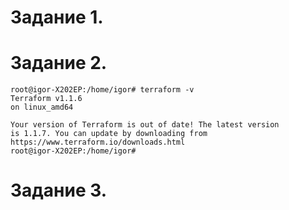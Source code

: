 Задание 1.
===



Задание 2.
===

    root@igor-X202EP:/home/igor# terraform -v
    Terraform v1.1.6
    on linux_amd64

    Your version of Terraform is out of date! The latest version
    is 1.1.7. You can update by downloading from https://www.terraform.io/downloads.html
    root@igor-X202EP:/home/igor# 
    
Задание 3.
===


